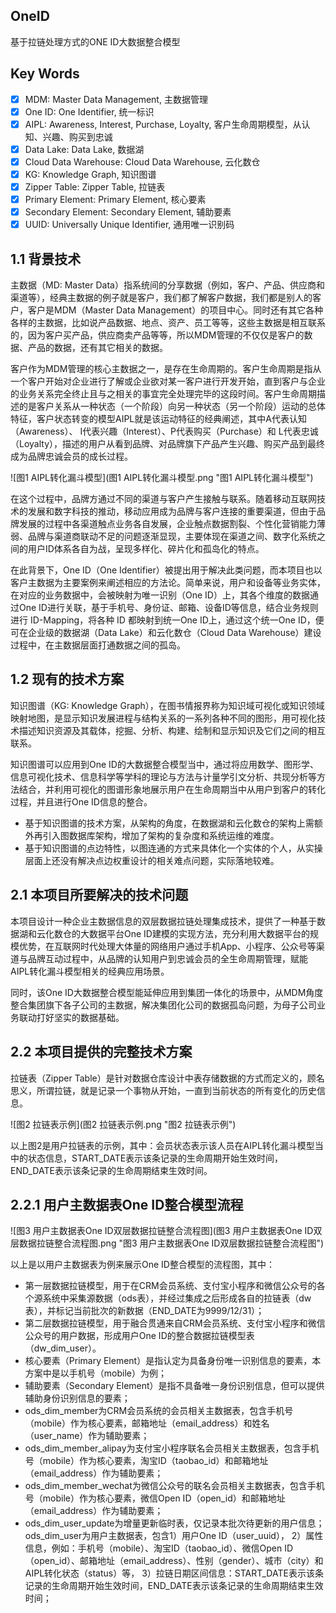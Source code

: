 ## OneID
基于拉链处理方式的ONE ID大数据整合模型

## Key Words
- [x] MDM:	Master Data Management, 主数据管理
- [x] One ID:	One Identifier, 统一标识
- [x] AIPL:	Awareness, Interest, Purchase, Loyalty, 客户生命周期模型，从认知、兴趣、购买到忠诚
- [x] Data Lake:	Data Lake, 数据湖
- [x] Cloud Data Warehouse:	Cloud Data Warehouse, 云化数仓
- [x] KG:	Knowledge Graph, 知识图谱
- [x] Zipper Table:	Zipper Table, 拉链表
- [x] Primary Element:	Primary Element, 核心要素
- [x] Secondary Element:	Secondary Element, 辅助要素
- [x] UUID:	Universally Unique Identifier, 通用唯一识别码

## 1.1 背景技术
主数据（MD: Master Data）指系统间的分享数据（例如，客户、产品、供应商和渠道等），经典主数据的例子就是客户，我们都了解客户数据，我们都是别人的客户，客户是MDM（Master Data Management）的项目中心。同时还有其它各种各样的主数据，比如说产品数据、地点、资产、员工等等，这些主数据是相互联系的，因为客户买产品，供应商卖产品等等，所以MDM管理的不仅仅是客户的数据、产品的数据，还有其它相关的数据。

客户作为MDM管理的核心主数据之一，是存在生命周期的。客户生命周期是指从一个客户开始对企业进行了解或企业欲对某一客户进行开发开始，直到客户与企业的业务关系完全终止且与之相关的事宜完全处理完毕的这段时间。客户生命周期描述的是客户关系从一种状态（一个阶段）向另一种状态（另一个阶段）运动的总体特征，客户状态转变的模型AIPL就是该运动特征的经典阐述，其中A代表认知（Awareness）、 I代表兴趣（Interest）、P代表购买（Purchase）和 L代表忠诚（Loyalty），描述的用户从看到品牌、对品牌旗下产品产生兴趣、购买产品到最终成为品牌忠诚会员的成长过程。

![图1 AIPL转化漏斗模型](图1 AIPL转化漏斗模型.png "图1 AIPL转化漏斗模型")

在这个过程中，品牌方通过不同的渠道与客户产生接触与联系。随着移动互联网技术的发展和数字科技的推动，移动应用成为品牌与客户连接的重要渠道，但由于品牌发展的过程中各渠道触点业务各自发展，企业触点数据割裂、个性化营销能力薄弱、品牌与渠道商联动不足的问题逐渐显现，主要体现在渠道之间、数字化系统之间的用户ID体系各自为战，呈现多样化、碎片化和孤岛化的特点。

在此背景下，One ID（One Identifier）被提出用于解决此类问题，而本项目也以客户主数据为主要案例来阐述相应的方法论。简单来说，用户和设备等业务实体，在对应的业务数据中，会被映射为唯一识别（One ID）上，其各个维度的数据通过One ID进行关联，基于手机号、身份证、邮箱、设备ID等信息，结合业务规则进行 ID-Mapping，将各种 ID 都映射到统一One ID上，通过这个统一One ID，便可在企业级的数据湖（Data Lake）和云化数仓（Cloud Data Warehouse）建设过程中，在主数据层面打通数据之间的孤岛。

## 1.2 现有的技术方案
知识图谱（KG: Knowledge Graph），在图书情报界称为知识域可视化或知识领域映射地图，是显示知识发展进程与结构关系的一系列各种不同的图形，用可视化技术描述知识资源及其载体，挖掘、分析、构建、绘制和显示知识及它们之间的相互联系。

知识图谱可以应用到One ID的大数据整合模型当中，通过将应用数学、图形学、信息可视化技术、信息科学等学科的理论与方法与计量学引文分析、共现分析等方法结合，并利用可视化的图谱形象地展示用户在生命周期当中从用户到客户的转化过程，并且进行One ID信息的整合。

- 基于知识图谱的技术方案，从架构的角度，在数据湖和云化数仓的架构上需额外再引入图数据库架构，增加了架构的复杂度和系统运维的难度。
- 基于知识图谱的点边特性，以图连通的方式来具体化一个实体的个人，从实操层面上还没有解决点边权重设计的相关难点问题，实际落地较难。

## 2.1 本项目所要解决的技术问题
本项目设计一种企业主数据信息的双层数据拉链处理集成技术，提供了一种基于数据湖和云化数仓的大数据平台One ID建模的实现方法，充分利用大数据平台的规模优势，在互联网时代处理大体量的网络用户通过手机App、小程序、公众号等渠道与品牌互动过程中，从品牌的认知用户到忠诚会员的全生命周期管理，赋能AIPL转化漏斗模型相关的经典应用场景。

同时，该One ID大数据整合模型能延伸应用到集团一体化的场景中，从MDM角度整合集团旗下各子公司的主数据，解决集团化公司的数据孤岛问题，为母子公司业务联动打好坚实的数据基础。

## 2.2 本项目提供的完整技术方案
拉链表（Zipper Table）是针对数据仓库设计中表存储数据的方式而定义的，顾名思义，所谓拉链，就是记录一个事物从开始，一直到当前状态的所有变化的历史信息。

![图2 拉链表示例](图2 拉链表示例.png "图2 拉链表示例")

以上图2是用户拉链表的示例，其中：会员状态表示该人员在AIPL转化漏斗模型当中的状态信息，START_DATE表示该条记录的生命周期开始生效时间，END_DATE表示该条记录的生命周期结束生效时间。

## 2.2.1 用户主数据表One ID整合模型流程

![图3 用户主数据表One ID双层数据拉链整合流程图](图3 用户主数据表One ID双层数据拉链整合流程图.png "图3 用户主数据表One ID双层数据拉链整合流程图")

以上是以用户主数据表为例来展示One ID整合模型的流程图，其中：
- 第一层数据拉链模型，用于在CRM会员系统、支付宝小程序和微信公众号的各个源系统中采集源数据（ods表），并经过集成之后形成各自的拉链表（dw表），并标记当前批次的新数据（END_DATE为9999/12/31）；
- 第二层数据拉链模型，用于融合贯通来自CRM会员系统、支付宝小程序和微信公众号的用户数据，形成用户One ID的整合数据拉链模型表（dw_dim_user）。
- 核心要素（Primary Element）是指认定为具备身份唯一识别信息的要素，本方案中是以手机号（mobile）为例；
- 辅助要素（Secondary Element）是指不具备唯一身份识别信息，但可以提供辅助身份识别信息的要素；
- ods_dim_member为CRM会员系统的会员相关主数据表，包含手机号（mobile）作为核心要素，邮箱地址（email_address）和姓名（user_name）作为辅助要素；
- ods_dim_member_alipay为支付宝小程序联名会员相关主数据表，包含手机号（mobile）作为核心要素，淘宝ID（taobao_id）和邮箱地址（email_address）作为辅助要素；
- ods_dim_member_wechat为微信公众号的联名会员相关主数据表，包含手机号（mobile）作为核心要素，微信Open ID（open_id）和邮箱地址（email_address）作为辅助要素；
- ods_dim_user_update为增量更新临时表，仅记录本批次待更新的用户信息；
ods_dim_user为用户主数据表，包含1）用户One ID（user_uuid）， 2）属性信息，例如：手机号（mobile）、淘宝ID（taobao_id）、微信Open ID（open_id）、邮箱地址（email_address）、性别（gender）、城市（city）和AIPL转化状态（status）等， 3）拉链日期区间信息：START_DATE表示该条记录的生命周期开始生效时间，END_DATE表示该条记录的生命周期结束生效时间；
